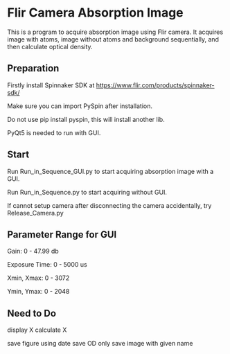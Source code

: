 # Flir Camera Absorption Image
This is a program to acquire absorption image using Flir camera. It acquires image with atoms, image without atoms and background sequentially, and then calculate optical density.

## Preparation
Firstly install Spinnaker SDK at <https://www.flir.com/products/spinnaker-sdk/>

Make sure you can import PySpin after installation.

Do not use pip install pyspin, this will install another lib.

PyQt5 is needed to run with GUI.

## Start
Run Run_in_Sequence_GUI.py to start acquiring absorption image with a GUI.

Run Run_in_Sequence.py to start acquiring without GUI.

If cannot setup camera after disconnecting the camera accidentally, try  Release_Camera.py

## Parameter Range for GUI
Gain: 0 - 47.99 db

Exposure Time: 0 - 5000 us

Xmin, Xmax: 0 - 3072

Ymin, Ymax: 0 - 2048

## Need to Do
display X
calculate X

save figure using date
save OD only
save image with given name
